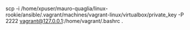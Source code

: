 scp -i /home/xpuser/mauro-quaglia/linux-rookie/ansible/.vagrant/machines/vagrant-linux/virtualbox/private_key -P 2222 vagrant@127.0.0.1:/home/vagrant/.bashrc .
